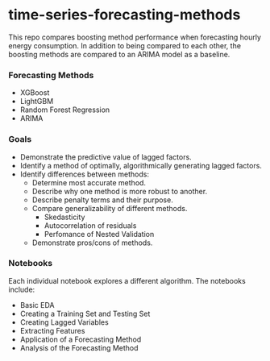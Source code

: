 # time-series-forecasting-methods
This repo compares boosting method performance when forecasting hourly energy consumption. In addition to being compared to each other, the boosting methods are compared to an ARIMA model as a baseline.

### Forecasting Methods
* XGBoost
* LightGBM
* Random Forest Regression
* ARIMA

### Goals

* Demonstrate the predictive value of lagged factors.
* Identify a method of optimally, algorithmically generating lagged factors.
* Identify differences between methods:
  * Determine most accurate method.
  * Describe why one method is more robust to another.
  * Describe penalty terms and their purpose.
  * Compare generalizability of different methods.
    * Skedasticity
    * Autocorrelation of residuals
    * Perfomance of Nested Validation
  * Demonstrate pros/cons of methods.

### Notebooks

Each individual notebook explores a different algorithm. The notebooks include:
* Basic EDA
* Creating a Training Set and Testing Set
* Creating Lagged Variables
* Extracting Features
* Application of a Forecasting Method
* Analysis of the Forecasting Method
